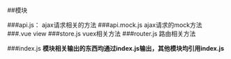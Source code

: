 ##模块

###api.js：
ajax请求相关的方法
###api.mock.js
ajax请求的mock方法
###.vue
view
###store.js
vuex相关方法
###router.js
路由相关方法

###index.js
**模块相关输出的东西均通过index.js输出，其他模块均引用index.js**

